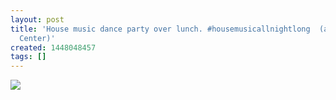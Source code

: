 ```yaml
---
layout: post
title: 'House music dance party over lunch. #housemusicallnightlong  (at Chicago Cultural
  Center)'
created: 1448048457
tags: []
---
```

![](http://36.media.tumblr.com/2f5a46ba605a65cc0b3cf2c8cb761b18/tumblr_ny4pc92SIy1rsr8w3o1_500.jpg)


